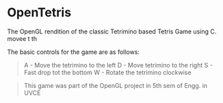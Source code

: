 # OpenTetris
The OpenGL rendition of the classic Tetrimino based Tetris Game using C. movee t th

The basic controls for the game are as follows:
> A - Move the tetrimino to the left
>  D - Move tetrimino to the right 
>   S - Fast drop tot the bottom 
>  W - Rotate the tetrimino clockwise
  
> This game was part of the OpenGL project in 5th sem of Engg. in UVCE
